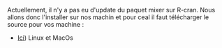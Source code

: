 
Actuellement, il n'y a pas eu d'update du paquet mixer sur R-cran. 
Nous allons donc l'installer sur nos machin et pour ceal il faut télécharger le source pour vos machine : 
* [Ici](https://cran.r-project.org/src/contrib/Archive/mixer/mixer_1.9.tar.gz)) Linux et MacOs 
